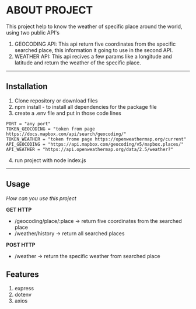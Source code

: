 # ABOUT PROJECT
This project help to know the weather of specific place around the world, using two public API's 
1. GEOCODING API: This api return five coordinates from the specific searched place, this information it going to use in the second API.
2. WEATHER API: This api recives a few params like a longitude and latitude and return the weather of the specific place.

***

## Installation
1. Clone repository or download files
2. npm install - to install all dependencies for the package file
3. create a .env file and put in those code lines
```
PORT = "any port"
TOKEN_GEOCODING = "token from page https://docs.mapbox.com/api/search/geocoding/"
TOKEN_WEATHER = "token frome page https://openweathermap.org/current"
API_GEOCODING = "https://api.mapbox.com/geocoding/v5/mapbox.places/"
API_WEATHER = "https://api.openweathermap.org/data/2.5/weather?"
```
4. run project with node index.js

***
## Usage

_How can you use this project_

**GET HTTP**

* /geocoding/place/:place -> return five coordinates from the searched place
* /weather/history -> return all searched places

**POST HTTP**
* /weather -> return the specific weather from searched place


## Features
1. express
2. dotenv
3. axios